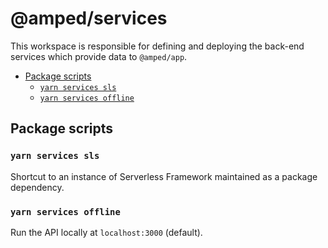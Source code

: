 # @amped/services

This workspace is responsible for defining and deploying the back-end services which provide data to `@amped/app`.

<!-- TOC -->

- [Package scripts](#package-scripts)
  - [`yarn services sls`](#yarn-services-sls)
  - [`yarn services offline`](#yarn-services-offline)

<!-- /TOC -->

## Package scripts

### `yarn services sls`

Shortcut to an instance of Serverless Framework maintained as a package dependency.

### `yarn services offline`

Run the API locally at `localhost:3000` (default).
